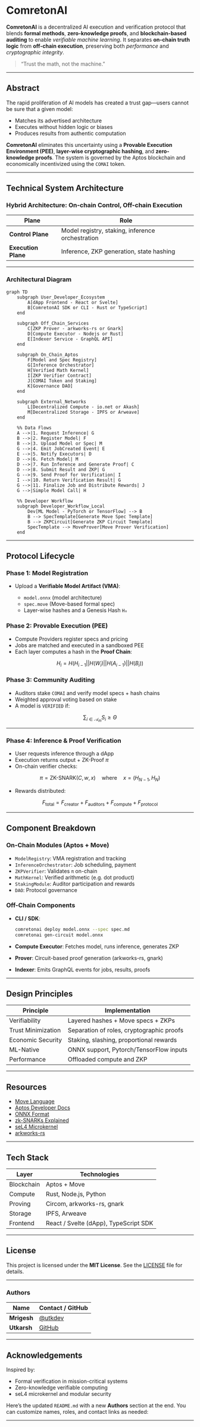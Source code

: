 # ComretonAI

**ComretonAI** is a decentralized AI execution and verification protocol that blends **formal methods**, **zero-knowledge proofs**, and **blockchain-based auditing** to enable *verifiable machine learning*. It separates **on-chain truth logic** from **off-chain execution**, preserving both *performance* and *cryptographic integrity*.

> “Trust the math, not the machine.”

---

## Abstract

The rapid proliferation of AI models has created a trust gap—users cannot be sure that a given model:
- Matches its advertised architecture
- Executes without hidden logic or biases
- Produces results from authentic computation

**ComretonAI** eliminates this uncertainty using a **Provable Execution Environment (PEE)**, **layer-wise cryptographic hashing**, and **zero-knowledge proofs**. The system is governed by the Aptos blockchain and economically incentivized using the `COMAI` token.

---

## Technical System Architecture

### Hybrid Architecture: On-chain Control, Off-chain Execution

| Plane             | Role                                                 |
|------------------|------------------------------------------------------|
| **Control Plane** | Model registry, staking, inference orchestration     |
| **Execution Plane** | Inference, ZKP generation, state hashing            |

---

### Architectural Diagram

```mermaid
graph TD
    subgraph User_Developer_Ecosystem
        A[dApp Frontend - React or Svelte]
        B[ComretonAI SDK or CLI - Rust or TypeScript]
    end

    subgraph Off_Chain_Services
        C[ZKP Prover - arkworks-rs or Gnark]
        D[Compute Executor - Nodejs or Rust]
        E[Indexer Service - GraphQL API]
    end

    subgraph On_Chain_Aptos
        F[Model and Spec Registry]
        G[Inference Orchestrator]
        H[Verified Math Kernel]
        I[ZKP Verifier Contract]
        J[COMAI Token and Staking]
        K[Governance DAO]
    end

    subgraph External_Networks
        L[Decentralized Compute - io.net or Akash]
        M[Decentralized Storage - IPFS or Arweave]
    end

    %% Data Flows
    A -->|1. Request Inference| G
    B -->|2. Register Model| F
    B -->|3. Upload Model or Spec| M
    G -->|4. Emit JobCreated Event| E
    E -->|5. Notify Executors| D
    D -->|6. Fetch Model| M
    D -->|7. Run Inference and Generate Proof| C
    D -->|8. Submit Result and ZKP| G
    G -->|9. Send Proof for Verification| I
    I -->|10. Return Verification Result| G
    G -->|11. Finalize Job and Distribute Rewards| J
    G -->|Simple Model Call| H

    %% Developer Workflow
    subgraph Developer_Workflow_Local
        Dev[ML Model - PyTorch or TensorFlow] --> B
        B --> SpecTemplate[Generate Move Spec Template]
        B --> ZKPCircuit[Generate ZKP Circuit Template]
        SpecTemplate --> MoveProver[Move Prover Verification]
    end
````

---

## Protocol Lifecycle

### Phase 1: Model Registration

* Upload a **Verifiable Model Artifact (VMA)**:

  * `model.onnx` (model architecture)
  * `spec.move` (Move-based formal spec)
  * Layer-wise hashes and a Genesis Hash `H₀`

### Phase 2: Provable Execution (PEE)

* Compute Providers register specs and pricing
* Jobs are matched and executed in a sandboxed PEE
* Each layer computes a hash in the **Proof Chain**:

```math
H_i = H(H_{i-1} || H(W_i) || H(A_{i-1}) || H(B_i))
```

### Phase 3: Community Auditing

* Auditors stake `COMAI` and verify model specs + hash chains
* Weighted approval voting based on stake
* A model is `VERIFIED` if:

```math
\sum_{i \in \mathcal{A}_m} S_i \ge \Theta
```

---

### **Phase 4: Inference & Proof Verification**

* User requests inference through a dApp
* Execution returns output + ZK-Proof $\pi$
* On-chain verifier checks:

$$
\pi = \text{ZK-SNARK}(C, w, x) \quad \text{where} \quad x = (H_{N-1}, H_N)
$$

* Rewards distributed:

$$
F_{\text{total}} = F_{\text{creator}} + F_{\text{auditors}} + F_{\text{compute}} + F_{\text{protocol}}
$$

---

## Component Breakdown

### On-Chain Modules (Aptos + Move)

* `ModelRegistry`: VMA registration and tracking
* `InferenceOrchestrator`: Job scheduling, payment
* `ZKPVerifier`: Validates `π` on-chain
* `MathKernel`: Verified arithmetic (e.g. dot product)
* `StakingModule`: Auditor participation and rewards
* `DAO`: Protocol governance

### Off-Chain Components

* **CLI / SDK**:

  ```bash
  comretonai deploy model.onnx --spec spec.md
  comretonai gen-circuit model.onnx
  ```
* **Compute Executor**: Fetches model, runs inference, generates ZKP
* **Prover**: Circuit-based proof generation (arkworks-rs, gnark)
* **Indexer**: Emits GraphQL events for jobs, results, proofs

---

## Design Principles

| Principle          | Implementation                            |
| ------------------ | ----------------------------------------- |
| Verifiability      | Layered hashes + Move specs + ZKPs        |
| Trust Minimization | Separation of roles, cryptographic proofs |
| Economic Security  | Staking, slashing, proportional rewards   |
| ML-Native          | ONNX support, Pytorch/TensorFlow inputs   |
| Performance        | Offloaded compute and ZKP                 |

---

## Resources

* [Move Language](https://move-language.github.io/move/)
* [Aptos Developer Docs](https://aptos.dev/)
* [ONNX Format](https://onnx.ai/)
* [zk-SNARKs Explained](https://z.cash/technology/zksnarks/)
* [seL4 Microkernel](https://sel4.systems/)
* [arkworks-rs](https://github.com/arkworks-rs)

---

## Tech Stack

| Layer      | Technologies                          |
| ---------- | ------------------------------------- |
| Blockchain | Aptos + Move                          |
| Compute    | Rust, Node.js, Python                 |
| Proving    | Circom, arkworks-rs, gnark            |
| Storage    | IPFS, Arweave                         |
| Frontend   | React / Svelte (dApp), TypeScript SDK |

---

## License

This project is licensed under the **MIT License**.
See the [LICENSE](./LICENSE) file for details.

---

### Authors

| Name                    | Contact / GitHub                          |
| ----------------------- | ----------------------------------------- |
| **Mrigesh**             | [@utkdev](https://github.com/Legend101Zz/)|
| **Utkarsh**             | [GitHub](https://github.com/pro-utkarshM) |

---

## Acknowledgements

Inspired by:

* Formal verification in mission-critical systems
* Zero-knowledge verifiable computing
* seL4 microkernel and modular security

Here’s the updated `README.md` with a new **Authors** section at the end. You can customize names, roles, and contact links as needed:

---
